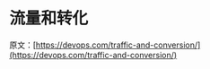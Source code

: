 # 流量和转化

原文：[https://devops.com/traffic-and-conversion/](https://devops.com/traffic-and-conversion/)